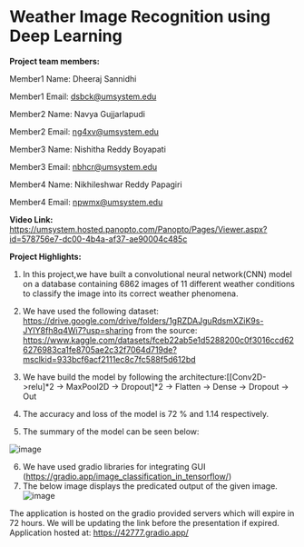 # Weather Image Recognition using Deep Learning

**Project team members:**

Member1 Name: Dheeraj Sannidhi

Member1 Email: dsbck@umsystem.edu

Member2 Name: Navya Gujjarlapudi

Member2 Email: ng4xv@umsystem.edu

Member3 Name: Nishitha Reddy Boyapati

Member3 Email: nbhcr@umsystem.edu

Member4 Name: Nikhileshwar Reddy Papagiri

Member4 Email: npwmx@umsystem.edu


**Video Link:**  https://umsystem.hosted.panopto.com/Panopto/Pages/Viewer.aspx?id=578756e7-dc00-4b4a-af37-ae90004c485c

**Project Highlights:**

1. In this project,we have built a convolutional neural network(CNN) model on a database containing 6862 images of 11 different weather conditions to  classify the image into its correct weather phenomena.

2. We have used the following dataset: https://drive.google.com/drive/folders/1gRZDAJguRdsmXZiK9s-JYIY8fh8q4Wi7?usp=sharing from the source: https://www.kaggle.com/datasets/fceb22ab5e1d5288200c0f3016ccd626276983ca1fe8705ae2c32f7064d719de?msclkid=933bcf6acf2111ec8c7fc588f5d612bd

3. We have build the model by following the architecture:[[Conv2D->relu]*2 -> MaxPool2D -> Dropout]*2 -> Flatten -> Dense -> Dropout -> Out

4. The accuracy and loss of the model is 72 % and 1.14 respectively.

5. The summary of the model can be seen below:

![image](https://user-images.githubusercontent.com/98193330/167321127-da81abd4-ebe2-40c6-afcf-8e05a802d1f3.png)

6. We have used gradio libraries for integrating GUI (https://gradio.app/image_classification_in_tensorflow/)
7. The below image displays the predicated output of the given image.
![image](https://user-images.githubusercontent.com/98193330/167321574-ae3191f5-3454-4990-a19f-7928531b9496.png)


The application is hosted on the gradio provided servers which will expire in 72 hours. We will be updating the link before the presentation if expired.
Application hosted at: https://42777.gradio.app/



